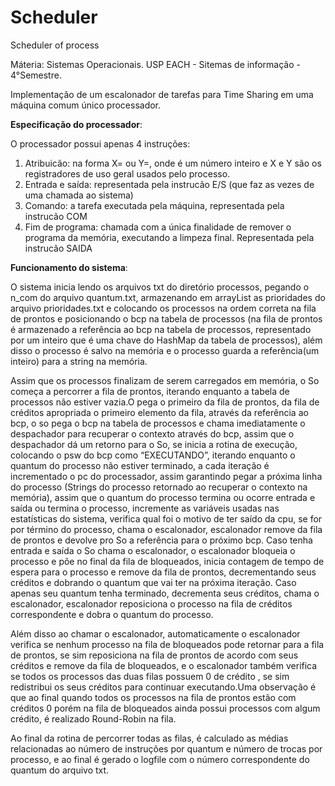 # Scheduler
Scheduler of process

Máteria: Sistemas Operacionais.
USP EACH - Sitemas de informação - 4°Semestre.

Implementação de um escalonador de tarefas para Time Sharing em uma máquina comum único processador.

**Especificação do processador**:

O processador possui apenas 4 instruções:

1. Atribuicão: na forma X=<valor> ou Y=<valor>, onde <valor> é um número inteiro e
X e Y são os registradores de uso geral usados pelo processo.
2. Entrada e saída: representada pela instrucão E/S (que faz as vezes de uma chamada ao
sistema)
3. Comando: a tarefa executada pela máquina, representada pela instrucão COM
4. Fim de programa: chamada com a única finalidade de remover o programa da memória,
executando a limpeza final. Representada pela instrucão SAIDA

**Funcionamento do sistema**:

  O sistema inicia lendo os arquivos txt do diretório processos, pegando o n_com do
arquivo quantum.txt, armazenando em arrayList as prioridades do arquivo prioridades.txt e
colocando os processos na ordem correta na fila de prontos e posicionando o bcp na tabela
de processos (na fila de prontos é armazenado a referência ao bcp na tabela de processos,
representado por um inteiro que é uma chave do HashMap da tabela de processos), além
disso o processo é salvo na memória e o processo guarda a referência(um inteiro) para a
string na memória.

  Assim que os processos finalizam de serem carregados em memória, o So começa
a percorrer a fila de prontos, iterando enquanto a tabela de processos não estiver vazia.O
pega o primeiro da fila de prontos, da fila de créditos apropriada o primeiro elemento da fila,
através da referência ao bcp, o so pega o bcp na tabela de processos e chama
imediatamente o despachador para recuperar o contexto através do bcp, assim que o
despachador dá um retorno para o So, se inicia a rotina de execução, colocando o psw do
bcp como “EXECUTANDO”, iterando enquanto o quantum do processo não estiver
terminado, a cada iteração é incrementado o pc do processador, assim garantindo pegar a
próxima linha do processo (Strings do processo retornado ao recuperar o contexto na
memória), assim que o quantum do processo termina ou ocorre entrada e saída ou termina
o processo, incremente as variáveis usadas nas estatísticas do sistema, verifica qual foi o
motivo de ter saído da cpu, se for por término do processo, chama o escalonador,
escalonador remove da fila de prontos e devolve pro So a referência para o próximo bcp.
Caso tenha entrada e saída o So chama o escalonador, o escalonador bloqueia o processo
e põe no final da fila de bloqueados, inicia contagem de tempo de espera para o processo e
remove da fila de prontos, decrementando seus créditos e dobrando o quantum que vai ter
na próxima iteração. Caso apenas seu quantum tenha terminado, decrementa seus
créditos, chama o escalonador, escalonador reposiciona o processo na fila de créditos
correspondente e dobra o quantum do processo.

  Além disso ao chamar o escalonador, automaticamente o escalonador verifica se
nenhum processo na fila de bloqueados pode retornar para a fila de prontos, se sim
reposiciona na fila de prontos de acordo com seus créditos e remove da fila de bloqueados,
e o escalonador também verifica se todos os processos das duas filas possuem 0 de crédito
, se sim redistribui os seus créditos para continuar executando.Uma observação é que ao
final quando todos os processos na fila de prontos estão com créditos 0 porém na fila de
bloqueados ainda possui processos com algum crédito, é realizado Round-Robin na fila.

  Ao final da rotina de percorrer todas as filas, é calculado as médias relacionadas ao
número de instruções por quantum e número de trocas por processo, e ao final é gerado o
logfile com o número correspondente do quantum do arquivo txt.
